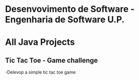 # Desenvovimento de Software - Engenharia de Software U.P.
# All Java Projects
## Tic Tac Toe - Game challenge
-Delevop a simple tic tac toe game
